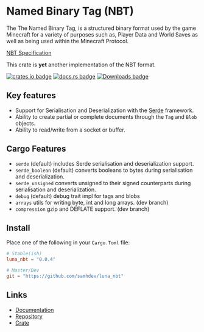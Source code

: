# Named Binary Tag (NBT)
The The Named Binary Tag, is a structured binary format used by the game Minecraft for a variety
of purposes such as, Player Data and World Saves as well as being used within the Minecraft Protocol.

[NBT Specification](https://wiki.vg/NBT#Specification)

This crate is __yet__ another implementation of the NBT format.

[![crates.io badge](https://img.shields.io/crates/v/luna_nbt.svg)](https://crates.io/crates/luna_nbt)
[![docs.rs badge](https://docs.rs/luna_nbt/badge.svg)](https://docs.rs/luna_nbt)
[![Downloads badge](https://img.shields.io/crates/d/luna_nbt.svg)](https://crates.io/crates/luna_nbt)

## Key features
- Support for Serialisation and Deserialization with the [Serde](https://serde.rs) framework.
- Ability to create partial or complete documents through the `Tag` and `Blob` objects.
- Ability to read/write from a socket or buffer.

## Cargo Features
- `serde`             (default) includes Serde serialisation and deserialization support.
- `serde_boolean`     (default) converts booleans to bytes during serialisation and deserialization.
- `serde_unsigned`    converts unsigned to their signed counterparts during serialisation and deserialization.
- `debug`             (default) debug trait impl for tags and blobs
- `arrays`            utils for writing byte, int and long arrays. (dev branch)
- `compression`       gzip and DEFLATE support. (dev branch)

## Install
Place one of the following in your `Cargo.Toml` file:
```toml
# Stable(ish)
luna_nbt = "0.0.4"

# Master/Dev
git = "https://github.com/samhdev/luna_nbt"
```

## Links
- [Documentation](https://docs.rs/crate/luna_nbt)
- [Repository](https://github.com/samhdev/luna_nbt)
- [Crate](https://crates.io/crates/luna_nbt)
